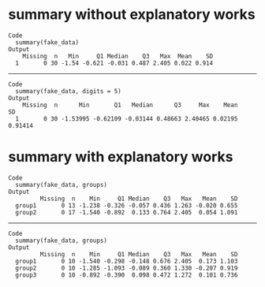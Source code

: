# summary without explanatory works

    Code
      summary(fake_data)
    Output
        Missing  n   Min     Q1 Median    Q3   Max  Mean    SD
      1       0 30 -1.54 -0.621 -0.031 0.487 2.405 0.022 0.914

---

    Code
      summary(fake_data, digits = 5)
    Output
        Missing  n      Min       Q1   Median      Q3     Max    Mean      SD
      1       0 30 -1.53995 -0.62109 -0.03144 0.48663 2.40465 0.02195 0.91414

# summary with explanatory works

    Code
      summary(fake_data, groups)
    Output
             Missing  n    Min     Q1 Median    Q3   Max   Mean    SD
      group1       0 13 -1.238 -0.326 -0.057 0.436 1.263 -0.020 0.655
      group2       0 17 -1.540 -0.892  0.133 0.764 2.405  0.054 1.091

---

    Code
      summary(fake_data, groups)
    Output
             Missing  n    Min     Q1 Median    Q3   Max   Mean    SD
      group1       0 10 -1.540 -0.298 -0.148 0.676 2.405  0.173 1.103
      group2       0 10 -1.285 -1.093 -0.089 0.360 1.330 -0.207 0.919
      group3       0 10 -0.892 -0.390  0.098 0.472 1.272  0.101 0.736

